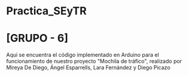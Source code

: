 # Practica_SEyTR

# [GRUPO - 6]
Aqui se encuentra el código implementado en Arduino para el funcionamiento de nuestro proyecto "Mochila de tráfico", realizado por Mireya De Diego, Ángel Esparrells, Lara Fernández y Diego Picazo
